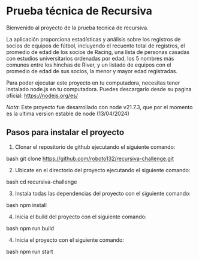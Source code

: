 # Prueba técnica de Recursiva

Bienvenido al proyecto de la prueba tecnica de recursiva.


La aplicación proporciona estadísticas y análisis sobre los registros de socios de equipos de fútbol, incluyendo el recuento total de registros, el promedio de edad de los socios de Racing, una lista de personas casadas con estudios universitarios ordenadas por edad, los 5 nombres más comunes entre los hinchas de River, y un listado de equipos con el promedio de edad de sus socios, la menor y mayor edad registradas.

Para poder ejecutar este proyecto en tu computadora, necesitas tener instalado node.js en tu computadora. Puedes descargarlo desde su pagina oficial: https://nodejs.org/es/

*Nota*: Este proyecto fue desarrollado con node v21.7.3, que por el momento es la ultima version estable de node (13/04/2024)

## Pasos para instalar el proyecto

1. Clonar el repositorio de github ejecutando el siguiente comando:

bash
git clone https://github.com/roboto132/recursiva-challenge.git

2. Ubicate en el directorio del proyecto ejecutando el siguiente comando:

bash
cd recursiva-challenge


3. Instala todas las dependencias del proyecto con el siguiente comando:

bash
npm install

4. Inicia el build del proyecto con el siguiente comando:

bash
npm run build

4. Inicia el proyecto con el siguiente comando:

bash
npm run start